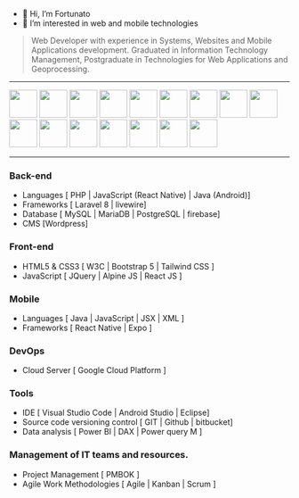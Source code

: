 - 👋 Hi, I’m Fortunato
- 👀 I’m interested in web and mobile technologies

> Web Developer with experience in Systems, Websites and Mobile Applications development. Graduated in Information Technology Management, Postgraduate in Technologies for Web Applications and Geoprocessing.

<hr>
<div>
<img style="width: 50px" src="https://cdn.jsdelivr.net/gh/devicons/devicon/icons/html5/html5-original.svg" />
<img style="width: 50px" src="https://cdn.jsdelivr.net/gh/devicons/devicon/icons/css3/css3-original.svg" />
<img style="width: 50px" src="https://cdn.jsdelivr.net/gh/devicons/devicon/icons/javascript/javascript-original.svg" />
<img style="width: 50px" src="https://cdn.jsdelivr.net/gh/devicons/devicon/icons/jquery/jquery-original.svg" />
<img style="width: 50px" src="https://cdn.jsdelivr.net/gh/devicons/devicon/icons/bootstrap/bootstrap-original.svg" />
<img style="width: 50px" src="https://cdn.jsdelivr.net/gh/devicons/devicon/icons/php/php-original.svg" />
<img style="width: 50px" src="https://cdn.jsdelivr.net/gh/devicons/devicon/icons/python/python-original.svg" />
<img style="width: 50px" src="https://cdn.jsdelivr.net/gh/devicons/devicon/icons/java/java-original.svg" />
<img style="width: 50px" src="https://cdn.jsdelivr.net/gh/devicons/devicon/icons/laravel/laravel-plain.svg" />
<img style="width: 50px" src="https://cdn.jsdelivr.net/gh/devicons/devicon/icons/git/git-original.svg" />
<img style="width: 50px" src="https://cdn.jsdelivr.net/gh/devicons/devicon/icons/googlecloud/googlecloud-original.svg" />
<img style="width: 50px" src="https://cdn.jsdelivr.net/gh/devicons/devicon/icons/vscode/vscode-original.svg" />
<img style="width: 50px" src="https://cdn.jsdelivr.net/gh/devicons/devicon/icons/postgresql/postgresql-original.svg" />
<img style="width: 50px" src="https://cdn.jsdelivr.net/gh/devicons/devicon/icons/mysql/mysql-original.svg" />
<img style="width: 50px" src="https://cdn.jsdelivr.net/gh/devicons/devicon/icons/arduino/arduino-original.svg" />
<img style="width: 50px" src="https://cdn.jsdelivr.net/gh/devicons/devicon/icons/linux/linux-original.svg" />
</div>
<hr>

### Back-end
- Languages [ PHP | JavaScript (React Native) | Java (Android)]
- Frameworks [ Laravel 8 | livewire]
- Database [ MySQL | MariaDB | PostgreSQL | firebase]
- CMS [Wordpress]

### Front-end
- HTML5 & CSS3 [ W3C | Bootstrap 5 | Tailwind CSS ]
- JavaScript [ JQuery | Alpine JS | React JS ]

### Mobile
- Languages [ Java | JavaScript | JSX | XML ]
- Frameworks [ React Native | Expo ]

### DevOps
- Cloud Server [ Google Cloud Platform ]

### Tools
- IDE [ Visual Studio Code | Android Studio | Eclipse]
- Source code versioning control [ GIT | Github | bitbucket]
- Data analysis [ Power BI | DAX | Power query M ]

### Management of IT teams and resources.
- Project Management [ PMBOK ]
- Agile Work Methodologies [ Agile | Kanban | Scrum ]
